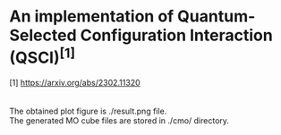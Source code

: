 # An implementation of Quantum-Selected Configuration Interaction (QSCI)<sup>[1]</sup>
[1] https://arxiv.org/abs/2302.11320<br>
<br>
<br>
The obtained plot figure is ./result.png file.<br>
The generated MO cube files are stored in ./cmo/ directory.<br>